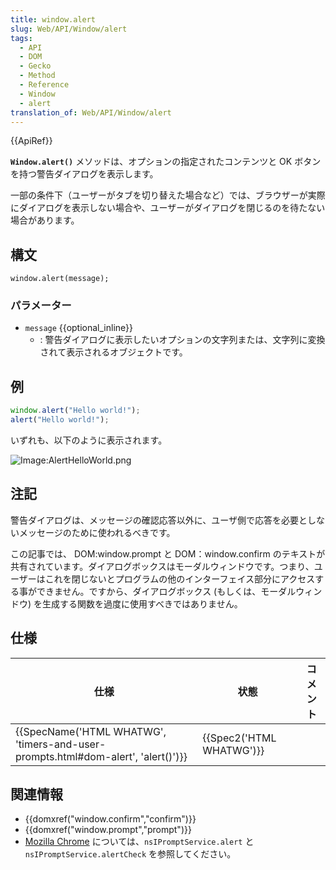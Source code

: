 ```yaml
---
title: window.alert
slug: Web/API/Window/alert
tags:
  - API
  - DOM
  - Gecko
  - Method
  - Reference
  - Window
  - alert
translation_of: Web/API/Window/alert
---
```

{{ApiRef}}

**`Window.alert()`** メソッドは、オプションの指定されたコンテンツと OK ボタンを持つ警告ダイアログを表示します。

一部の条件下（ユーザーがタブを切り替えた場合など）では、ブラウザーが実際にダイアログを表示しない場合や、ユーザーがダイアログを閉じるのを待たない場合があります。

## 構文

    window.alert(message);

### パラメーター

- `message` {{optional_inline}}
  - : 警告ダイアログに表示したいオプションの文字列または、文字列に変換されて表示されるオブジェクトです。

## 例

```js
window.alert("Hello world!");
alert("Hello world!");
```

いずれも、以下のように表示されます。

![Image:AlertHelloWorld.png](/files/130/AlertHelloWorld.png)

## 注記

警告ダイアログは、メッセージの確認応答以外に、ユーザ側で応答を必要としないメッセージのために使われるべきです。

この記事では、 DOM:window\.prompt と DOM：window\.confirm のテキストが共有されています。ダイアログボックスはモーダルウィンドウです。つまり、ユーザーはこれを閉じないとプログラムの他のインターフェイス部分にアクセスする事ができません。ですから、ダイアログボックス (もしくは、モーダルウィンドウ) を生成する関数を過度に使用すべきではありません。

## 仕様

| 仕様                                                                                                         | 状態                             | コメント |
| ------------------------------------------------------------------------------------------------------------ | -------------------------------- | -------- |
| {{SpecName('HTML WHATWG', 'timers-and-user-prompts.html#dom-alert', 'alert()')}} | {{Spec2('HTML WHATWG')}} |          |

## 関連情報

- {{domxref("window.confirm","confirm")}}
- {{domxref("window.prompt","prompt")}}
- [Mozilla Chrome](/ja/docs/Chrome) については、`nsIPromptService.alert` と `nsIPromptService.alertCheck` を参照してください。
